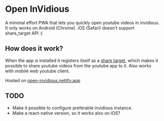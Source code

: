 # Open InVidious

A minimal effort PWA that lets you quickly open youtube videos in invidious.
It only works on Android (Chrome). iOS (Safari) doesn't support share_target
API :(

## How does it work?
When the app is installed it registers itself as a [share target](https://web.dev/web-share-target/), 
which makes it possible to share youtube videos from the youtube app to it. Also works with mobile
web youtube client.

Hosted on [open-invidious.netlify.app](https://open-invidious.netlify.app)

## TODO
- Make it possible to configure preferable invidious instance.
- Make a react-native version, so it works also on iOS?